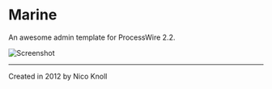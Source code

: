 Marine
======

An awesome admin template for ProcessWire 2.2.

![Screenshot](https://raw.github.com/nicoknoll/marine/master/screenshot.png)

---

Created in 2012 by Nico Knoll